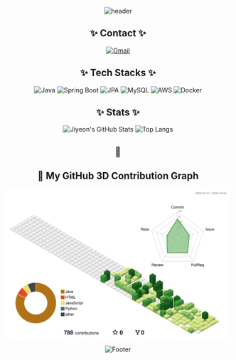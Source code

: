 <div align="center">

![header](https://capsule-render.vercel.app/api?type=waving&color=0:e3e1fe,100:578fff&height=240&text=JIYEON%20GITHUB&animation=twinkling&fontColor=fafcff&fontSize=40)

## ✨ Contact ✨
[![Gmail](https://img.shields.io/badge/Gmail-EA4335?style=for-the-badge&logo=Gmail&logoColor=white)](mailto:j.han77055@gmail.com)

## ✨ Tech Stacks ✨

![Java](https://img.shields.io/badge/Java-007396?style=for-the-badge&logo=Java&logoColor=white)
![Spring Boot](https://img.shields.io/badge/Spring%20Boot-6DB33F?style=for-the-badge&logo=Spring%20Boot&logoColor=white)
![JPA](https://img.shields.io/badge/JPA-59666C?style=for-the-badge&logo=Hibernate&logoColor=white)
![MySQL](https://img.shields.io/badge/MySQL-4479A1?style=for-the-badge&logo=MySQL&logoColor=white)
![AWS](https://img.shields.io/badge/AWS-232F3E?style=for-the-badge&logo=Amazon%20AWS&logoColor=white)
![Docker](https://img.shields.io/badge/Docker-2496ED?style=for-the-badge&logo=Docker&logoColor=white)

## ✨ Stats ✨

![Jiyeon's GitHub Stats](https://github-readme-stats.vercel.app/api?username=j-hann&bg_color=60,eee0ff,9db9fb&title_color=ffffff&text_color=ffffff)
![Top Langs](https://github-readme-stats.vercel.app/api/top-langs/?username=j-hann&layout=compact&bg_color=60,eee0ff,9db9fb&title_color=ffffff&text_color=ffffff)

## 🌳
## 🧩 My GitHub 3D Contribution Graph

![GitHub 3D Contribution](https://raw.githubusercontent.com/j-hann/j-hann/main/main/profile-3d-contrib/profile-green-animate.svg)



![Footer](https://capsule-render.vercel.app/api?type=waving&color=0:e3e1fe,100:578fff&height=200&section=footer)

</div>
